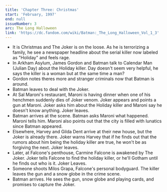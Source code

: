 ```yaml
---
title: 'Chapter Three: Christmas'
start: 'February, 1997'
end: null
issueNumber: 3
arc: The Long Halloween
link: 'https://dc.fandom.com/wiki/Batman:_The_Long_Halloween_Vol_1_3'
---
```


- It is Christmas and The Joker is on the loose. As he is terrorizing a family, he see a newspaper headline about the serial killer now labeled as "Holiday" and feels rage.
- In Arkham Asylum, James Gordon and Batman talk to Calendar Man (Julian Day) about the Holiday killer. Day doesn't seem very helpful, he says the killer is a woman but at the same time a man?
- Gordon notes theres more and stranger criminals now that Batman is around.
- Batman leaves to deal with the Joker.
- At Sal Maroni's restaurant, Maroni is having dinner when one of his henchmen suddenly dies of Joker venom. Joker appears and points a gun at Maroni. Joker asks him about the Holiday killer and Maroni say he doesn't know anything. Joker leaves.
- Batman arrives at the scene. Batman asks Maroni what happened. Maroni tells him. Maroni also points out that the city is filled with lunatics since Batman appeared.
- Elsewhere, Harvey and Gilda Dent arrive at their new house, but the Joker is already there. Joker warns Harvey that if he finds out that the rumors about him being the holiday killer are true, he won't be as forgiving the next. Joker leaves.
- Later, at Falcone's penthouse, Carmine Falcone is awakened by The Joker. Joker tells Falcone to find the holiday killer, or he'll Gotham until he finds out who is it. Joker Leaves.
- Someone shoots Milos Grapa, Falcone's personal bodyguard. The killer leaves the gun and a snow globe in the crime scene.
- Batman arrives. He sees the gun, snow globe and playing cards, and promises to capture the Joker.

